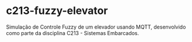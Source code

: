 # c213-fuzzy-elevator
Simulação de Controle Fuzzy de um elevador usando MQTT, desenvolvido como parte da disciplina C213 - Sistemas Embarcados.
